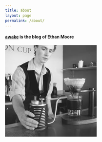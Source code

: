 ```yaml
---
title: about
layout: page
permalink: /about/
---
```

#### **[awake][0]** is the blog of Ethan Moore  

![Ethan Moore][1]  


 [0]: /  
 [1]: /content/profile/profilecoffee-300x300.jpg  
